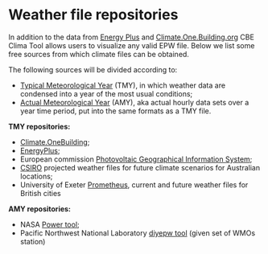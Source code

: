 # Weather file repositories

In addition to the data from [Energy Plus](https://energyplus.net/weather) and [Climate.One.Building.org](http://climate.onebuilding.org/) CBE Clima Tool allows users to visualize any valid EPW file. Below we list some free sources from which climate files can be obtained.

The following sources will be divided according to:

* [Typical Meteorological Year](https://en.wikipedia.org/wiki/Typical\_meteorological\_year) (TMY), in which weather data are condensed into a year of the most usual conditions;
* [Actual Meteorological Year](https://d3pcsg2wjq9izr.cloudfront.net/files/41253/download/379637/TMY\_and\_AMY\_Files.pdf) (AMY), aka actual hourly data sets over a year time period, put into the same formats as a TMY file.

**TMY repositories:**

* [Climate.OneBuilding](https://climate.onebuilding.org/);
* [EnergyPlus](https://energyplus.net/weather);
* European commission [Photovoltaic Geographical Information System](https://re.jrc.ec.europa.eu/pvg\_tools/it/#TMY);
* [CSIRO](https://agdatashop.csiro.au/future-climate-predictive-weather) projected weather files for future climate scenarios for Australian locations;
* University of Exeter [Prometheus](https://engineering.exeter.ac.uk/research/cee/research/prometheus/termsandconditions/futureweatherfiles/), current and future weather files for British cities

**AMY repositories:**

* NASA [Power tool](https://power.larc.nasa.gov/data-access-viewer/);
* Pacific Northwest National Laboratory [diyepw tool](https://github.com/IMMM-SFA/diyepw) (given set of WMOs station)
